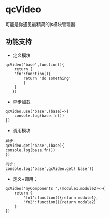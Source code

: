 # qcVideo

可能是你遇见最精简的js模块管理器

## 功能支持

- 定义模块

```
qcVideo('base',function(){  
    return {
    'fn':function(){
        return 'do something'
        }
    }
   })
```

- 异步加载

```
qcVideo.use('base',(base)=>{
    console.log(base.fn())
})
```

- 调用模块

```
异步: 
qcVideo.get('base',(base){  
console.log(base.fn())  
})
```
    

```
同步：  
console.log('base',qcVideo.get('base'))
```

- 定义+调用：

```
qcVideo('myComponents ',(module1,module2)=>{  
    return {
        'fn1':function(){return module1},
        'fn2':function(){return module2}
    }
})
```

